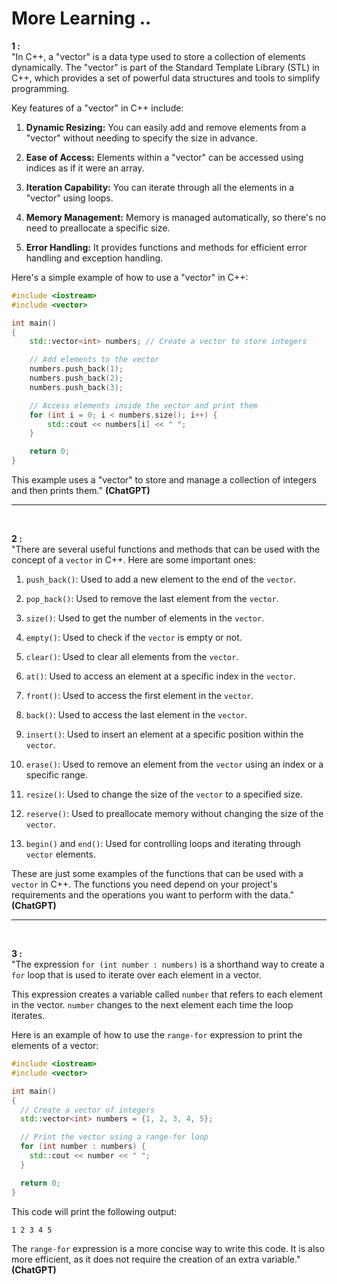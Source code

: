 # More Learning ..

**1 :**  
"In C++, a "vector" is a data type used to store a collection of elements dynamically. The "vector" is part of the Standard Template Library (STL) in C++, which provides a set of powerful data structures and tools to simplify programming.

Key features of a "vector" in C++ include:

1. **Dynamic Resizing:** You can easily add and remove elements from a "vector" without needing to specify the size in advance.

2. **Ease of Access:** Elements within a "vector" can be accessed using indices as if it were an array.

3. **Iteration Capability:** You can iterate through all the elements in a "vector" using loops.

4. **Memory Management:** Memory is managed automatically, so there's no need to preallocate a specific size.

5. **Error Handling:** It provides functions and methods for efficient error handling and exception handling.

Here's a simple example of how to use a "vector" in C++:

```c++
#include <iostream>
#include <vector>

int main()
{
    std::vector<int> numbers; // Create a vector to store integers

    // Add elements to the vector
    numbers.push_back(1);
    numbers.push_back(2);
    numbers.push_back(3);

    // Access elements inside the vector and print them
    for (int i = 0; i < numbers.size(); i++) {
        std::cout << numbers[i] << " ";
    }

    return 0;
}
```

This example uses a "vector" to store and manage a collection of integers and then prints them." **(ChatGPT)**

---

<br>

**2 :**  
"There are several useful functions and methods that can be used with the concept of a `vector` in C++. Here are some important ones:

1. `push_back()`: Used to add a new element to the end of the `vector`.

2. `pop_back()`: Used to remove the last element from the `vector`.

3. `size()`: Used to get the number of elements in the `vector`.

4. `empty()`: Used to check if the `vector` is empty or not.

5. `clear()`: Used to clear all elements from the `vector`.

6. `at()`: Used to access an element at a specific index in the `vector`.

7. `front()`: Used to access the first element in the `vector`.

8. `back()`: Used to access the last element in the `vector`.

9. `insert()`: Used to insert an element at a specific position within the `vector`.

10. `erase()`: Used to remove an element from the `vector` using an index or a specific range.

11. `resize()`: Used to change the size of the `vector` to a specified size.

12. `reserve()`: Used to preallocate memory without changing the size of the `vector`.

13. `begin()` and `end()`: Used for controlling loops and iterating through `vector` elements.

These are just some examples of the functions that can be used with a `vector` in C++. The functions you need depend on your project's requirements and the operations you want to perform with the data." **(ChatGPT)**

---

<br>

**3 :**  
"The expression `for (int number : numbers)` is a shorthand way to create a `for` loop that is used to iterate over each element in a vector.

This expression creates a variable called `number` that refers to each element in the vector. `number` changes to the next element each time the loop iterates.

Here is an example of how to use the `range-for` expression to print the elements of a vector:

```c++
#include <iostream>
#include <vector>

int main()
{
  // Create a vector of integers
  std::vector<int> numbers = {1, 2, 3, 4, 5};

  // Print the vector using a range-for loop
  for (int number : numbers) {
    std::cout << number << " ";
  }

  return 0;
}
```

This code will print the following output:

```
1 2 3 4 5
```

The `range-for` expression is a more concise way to write this code. It is also more efficient, as it does not require the creation of an extra variable." **(ChatGPT)**
